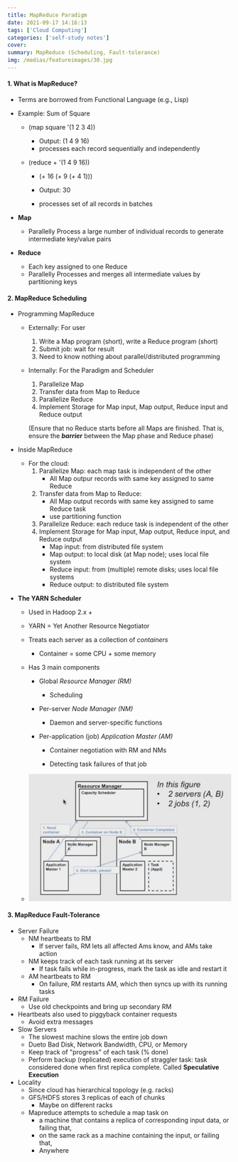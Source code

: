 ```yaml
---
title: MapReduce Paradigm
date: 2021-09-17 14:16:13
tags: ['Cloud Computing']
categories: ['self-study notes']
cover:
summary: MapReduce (Scheduling, Fault-tolerance)
img: /medias/featureimages/30.jpg
---
```


#### 1. What is MapReduce?

* Terms are borrowed from Functional Language (e.g., Lisp)

* Example: Sum of Square

  * (map square '(1 2 3 4))

    * Output: (1 4 9 16)
    * processes each record sequentially and independently

  * (reduce + '(1 4 9 16))

    * (+ 16 (+ 9 (+ 4 1)))

    * Output: 30
    * processes set of all records in batches

* **Map**

  * Parallelly Process a large number of individual records to generate intermediate key/value pairs

* **Reduce**

  * Each key assigned to one Reduce
  * Parallelly Processes and merges all intermediate values by partitioning keys

#### 2. MapReduce Scheduling

* Programming MapReduce

  * Externally: For user

    1. Write a Map program (short), write a Reduce program (short)
    2. Submit job: wait for result
    3. Need to know nothing about parallel/distributed programming

  * Internally: For the Paradigm and Scheduler

    1. Parallelize Map
    2. Transfer data from Map to Reduce
    3. Parallelize Reduce
    4. Implement Storage for Map input, Map output, Reduce input and Reduce output

    (Ensure that no Reduce starts before all Maps are finished. That is, ensure the ***barrier*** between the Map phase and Reduce phase)

* Inside MapReduce

  * For the cloud:
    1. Parallelize Map: each map task is independent of the other
       * All Map outpur records with same key assigned to same Reduce
    2. Transfer data from Map to Reduce:
       * All Map output records with same key assigned to same Reduce task
       * use partitioning function
    3. Parallelize Reduce: each reduce task is independent of the other
    4. Implement Storage for Map input, Map output, Reduce input, and Reduce output
       * Map input: from distributed file system
       * Map output: to local disk (at Map node); uses local file system
       * Reduce input: from (multiple) remote disks; uses local file systems
       * Reduce output: to distributed file system

* **The YARN Scheduler**

  * Used in Hadoop 2.x +

  * YARN = Yet Another Resource Negotiator

  * Treats each server as a collection of *containers*
    * Container = some CPU + some memory

  * Has 3 main components

    * Global *Resource Manager (RM)*
      * Scheduling

    * Per-server *Node Manager (NM)*
      * Daemon and server-specific functions

    * Per-application (job) *Application Master (AM)*

      * Container negotiation with RM and NMs

      * Detecting task failures of that job

  * <img src="MapReduce-Paradigm/Screen Shot 2021-09-17 at 1.58.30 PM.png" style="zoom:50%;" />

#### 3. MapReduce Fault-Tolerance

* Server Failure
  * NM heartbeats to RM
    * If server fails, RM lets all affected Ams know, and AMs take action
  * NM keeps track of each task running at its server
    * If task fails while in-progress, mark the task as idle and restart it
  * AM heartbeats to RM
    * On failure, RM restarts AM, which then syncs up with its running tasks
* RM Failure
  * Use old checkpoints and bring up secondary RM
* Heartbeats also used to piggyback container requests
  * Avoid extra messages
* Slow Servers
  * The slowest machine slows the entire job down
  * Dueto Bad Disk, Network Bandwidth, CPU, or Memory
  * Keep track of "progress" of each task (% done)
  * Perform backup (replicated) execution of straggler task: task considered done when first replica complete. Called **Speculative Execution**
* Locality
  * Since cloud has hierarchical topology (e.g. racks)
  * GFS/HDFS stores 3 replicas of each of chunks
    * Maybe on different racks
  * Mapreduce attempts to schedule a map task on
    * a machine that contains a replica of corresponding input data, or failing that,
    * on the same rack as a machine containing the input, or failing that,
    * Anywhere
